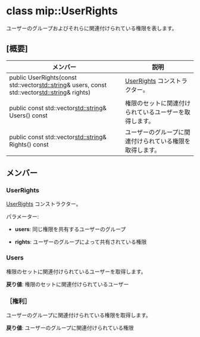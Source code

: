 # <a name="class-mipuserrights"></a>class mip::UserRights 
ユーザーのグループおよびそれらに関連付けられている権限を表します。
  
## <a name="summary"></a>[概要]
 メンバー                        | 説明                                
--------------------------------|---------------------------------------------
public UserRights(const std::vector<std::string>& users, const std::vector<std::string>& rights)  |  [UserRights](class_mip_userrights.md) コンストラクター。
public const std::vector<std::string>& Users() const  |  権限のセットに関連付けられているユーザーを取得します。
public const std::vector<std::string>& Rights() const  |  ユーザーのグループに関連付けられている権限を取得します。
  
## <a name="members"></a>メンバー
  
### <a name="userrights"></a>UserRights
[UserRights](class_mip_userrights.md) コンストラクター。

パラメーター:  
* **users**: 同じ権限を共有するユーザーのグループ 


* **rights**: ユーザーのグループによって共有されている権限


  
### <a name="users"></a>Users
権限のセットに関連付けられているユーザーを取得します。

  
**戻り値**: 権限のセットに関連付けられているユーザー
  
### <a name="rights"></a>［権利］
ユーザーのグループに関連付けられている権限を取得します。

  
**戻り値**: ユーザーのグループに関連付けられている権限